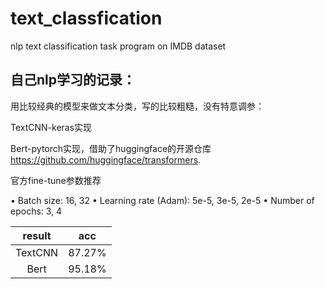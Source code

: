 # text_classfication
nlp text classification task program on IMDB dataset


## 自己nlp学习的记录：
用比较经典的模型来做文本分类，写的比较粗糙，没有特意调参：  

TextCNN-keras实现     

Bert-pytorch实现，借助了huggingface的开源仓库 https://github.com/huggingface/transformers. 

官方fine-tune参数推荐

• Batch size: 16, 32
• Learning rate (Adam): 5e-5, 3e-5, 2e-5
• Number of epochs: 3, 4



| result  | acc |       
| :----: | :----: |
| TextCNN  | 87.27% |
| Bert  | 95.18%| 
